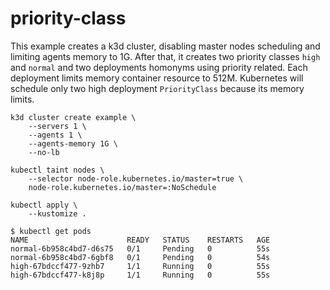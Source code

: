 # priority-class

This example creates a k3d cluster, disabling master nodes scheduling and
limiting agents memory to 1G. After that, it creates two priority classes `high`
and `normal` and two deployments homonyms using priority related. Each
deployment limits memory container resource to 512M. Kubernetes will schedule
only two high deployment `PriorityClass` because its memory limits.

```
k3d cluster create example \
    --servers 1 \
    --agents 1 \
    --agents-memory 1G \
    --no-lb

kubectl taint nodes \
    --selector node-role.kubernetes.io/master=true \
    node-role.kubernetes.io/master=:NoSchedule

kubectl apply \
    --kustomize .
```

```
$ kubectl get pods
NAME                      READY   STATUS    RESTARTS   AGE
normal-6b958c4bd7-d6s75   0/1     Pending   0          55s
normal-6b958c4bd7-6gbf8   0/1     Pending   0          54s
high-67bdccf477-9zhb7     1/1     Running   0          55s
high-67bdccf477-k8j8p     1/1     Running   0          55s
```
